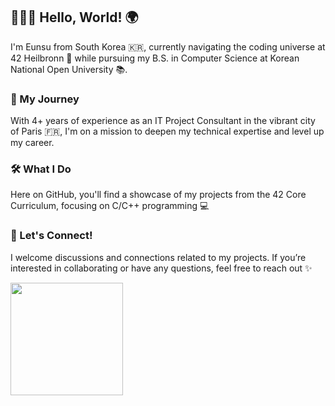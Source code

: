 ## 👩🏻‍💻 Hello, World! 🌍

I'm Eunsu from South Korea 🇰🇷, currently navigating the coding universe at 42 Heilbronn 🚀 while pursuing my B.S. in Computer Science at Korean National Open University 📚.

### 💼 My Journey
With 4+ years of experience as an IT Project Consultant in the vibrant city of Paris 🇫🇷, I'm on a mission to deepen my technical expertise and level up my career.

### 🛠️ What I Do
Here on GitHub, you'll find a showcase of my projects from the 42 Core Curriculum, focusing on C/C++ programming 💻

### 🌟 Let's Connect!
I welcome discussions and connections related to my projects. If you’re interested in collaborating or have any questions, feel free to reach out ✨

<a href="https://github.com/theeunsu"><img align="center" style="height:180px" src="https://github-readme-stats.vercel.app/api/top-langs/?username=theeunsu&layout=compact&theme=nord&hide_border=true" /></a> 
